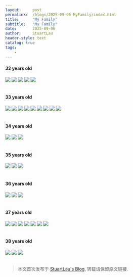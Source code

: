 ```yaml
---
layout:     post
permalink:  /blogs/2025-09-06-MyFamily/index.html
title:      "My Family"
subtitle:   "My Family"
date:       2025-09-06
author:     StuartLau
header-style: text
catalog: true
tags:
    - 
---
```


#### 32 years old
<div>
<img src="/images/in-post/MyAdulthood-32y-1.jpg">
<img src="/images/in-post/MyAdulthood-32y-2.jpg">
<img src="/images/in-post/MyAdulthood-32y-5.jpg">
<img src="/images/in-post/MyAdulthood-32y-3.jpg">
<img src="/images/in-post/MyAdulthood-32y-4.jpg">
</div>
<br>

#### 33 years old
<div>
<img src="/images/in-post/MyAdulthood-33y-1.jpg">
<img src="/images/in-post/MyAdulthood-33y-2.jpg">
<img src="/images/in-post/MyAdulthood-33y-4.jpg">
<img src="/images/in-post/MyAdulthood-33y-5.jpg">
<img src="/images/in-post/MyAdulthood-33y-6.jpg">
<img src="/images/in-post/MyAdulthood-33y-7.jpg">
<img src="/images/in-post/MyAdulthood-33y-8.jpg">
<img src="/images/in-post/MyAdulthood-33y-9.jpg">
<img src="/images/in-post/MyAdulthood-33y-10.jpg">
</div>
<br>

#### 34 years old
<div>
<img src="/images/in-post/MyAdulthood-34y-1.jpg">
<img src="/images/in-post/MyAdulthood-34y-2.jpg">
<img src="/images/in-post/MyAdulthood-34y-3.jpg">
</div>
<br>

#### 35 years old
<div>
<img src="/images/in-post/MyAdulthood-35y-1.jpg">
<img src="/images/in-post/MyAdulthood-35y-2.jpg">
<img src="/images/in-post/MyAdulthood-35y-3.jpg">
</div>
<br>

#### 36 years old
<div>
<img src="/images/in-post/MyAdulthood-36y-2.jpg">
<img src="/images/in-post/MyAdulthood-36y-3.jpg">
<img src="/images/in-post/MyAdulthood-36y-1.jpg">
</div>
<br>

#### 37 years old
<div>
<img src="/images/in-post/MyAdulthood-37y-1.jpg">
<img src="/images/in-post/MyAdulthood-37y-2.jpg">
<img src="/images/in-post/MyAdulthood-37y-5.jpg">
<img src="/images/in-post/MyAdulthood-37y-4.jpg">
<img src="/images/in-post/MyAdulthood-37y-6.jpg">
<img src="/images/in-post/MyAdulthood-37y-8.jpg">
<img src="/images/in-post/MyAdulthood-37y-7.jpg">
</div>
<br>

#### 38 years old
<div>
<img src="/images/in-post/MyAdulthood-38y-1.jpg">
<img src="/images/in-post/MyAdulthood-38y-2.jpg">
<img src="/images/in-post/MyAdulthood-38y-3.jpg">
</div>
<br>



> 本文首次发布于 [StuartLau's Blog](https://stuartlau.github.io), 转载请保留原文链接.
